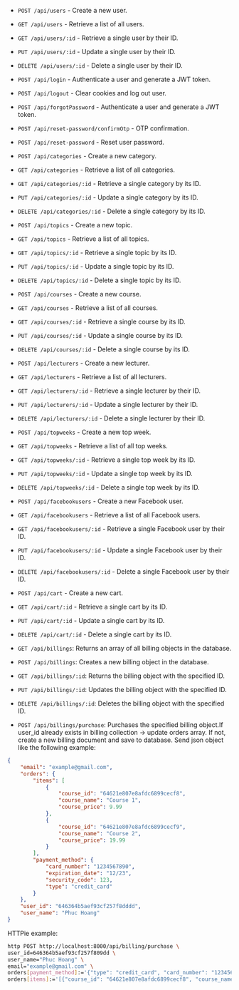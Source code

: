 - `POST /api/users` - Create a new user.

- `GET /api/users` - Retrieve a list of all users.

- `GET /api/users/:id` - Retrieve a single user by their ID.

- `PUT /api/users/:id` - Update a single user by their ID.

- `DELETE /api/users/:id` - Delete a single user by their ID.

- `POST /api/login` - Authenticate a user and generate a JWT token.

- `POST /api/logout` - Clear cookies and log out user.

- `POST /api/forgotPassword` - Authenticate a user and generate a JWT token.

- `POST /api/reset-password/confirmOtp` - OTP confirmation.

- `POST /api/reset-password` - Reset user password.

- `POST /api/categories` - Create a new category.

- `GET /api/categories` - Retrieve a list of all categories.

- `GET /api/categories/:id` - Retrieve a single category by its ID.

- `PUT /api/categories/:id` - Update a single category by its ID.

- `DELETE /api/categories/:id` - Delete a single category by its ID.

- `POST /api/topics` - Create a new topic.

- `GET /api/topics` - Retrieve a list of all topics.

- `GET /api/topics/:id` - Retrieve a single topic by its ID.

- `PUT /api/topics/:id` - Update a single topic by its ID.

- `DELETE /api/topics/:id` - Delete a single topic by its ID.

- `POST /api/courses` - Create a new course.

- `GET /api/courses` - Retrieve a list of all courses.

- `GET /api/courses/:id` - Retrieve a single course by its ID.

- `PUT /api/courses/:id` - Update a single course by its ID.

- `DELETE /api/courses/:id` - Delete a single course by its ID.

- `POST /api/lecturers` - Create a new lecturer.

- `GET /api/lecturers` - Retrieve a list of all lecturers.

- `GET /api/lecturers/:id` - Retrieve a single lecturer by their ID.

- `PUT /api/lecturers/:id` - Update a single lecturer by their ID.

- `DELETE /api/lecturers/:id` - Delete a single lecturer by their ID.

- `POST /api/topweeks` - Create a new top week.

- `GET /api/topweeks` - Retrieve a list of all top weeks.

- `GET /api/topweeks/:id` - Retrieve a single top week by its ID.

- `PUT /api/topweeks/:id` - Update a single top week by its ID.

- `DELETE /api/topweeks/:id` - Delete a single top week by its ID.

- `POST /api/facebookusers` - Create a new Facebook user.

- `GET /api/facebookusers` - Retrieve a list of all Facebook users.

- `GET /api/facebookusers/:id` - Retrieve a single Facebook user by their ID.

- `PUT /api/facebookusers/:id` - Update a single Facebook user by their ID.

- `DELETE /api/facebookusers/:id` - Delete a single Facebook user by their ID.

- `POST /api/cart` - Create a new cart.

- `GET /api/cart/:id` - Retrieve a single cart by its ID.

- `PUT /api/cart/:id` - Update a single cart by its ID.

- `DELETE /api/cart/:id` - Delete a single cart by its ID.

- `GET /api/billings`: Returns an array of all billing objects in the database.

- `POST /api/billings`: Creates a new billing object in the database.

- `GET /api/billings/:id`: Returns the billing object with the specified ID.

- `PUT /api/billings/:id`: Updates the billing object with the specified ID.

- `DELETE /api/billings/:id`: Deletes the billing object with the specified ID.

- `POST /api/billings/purchase`: Purchases the specified billing object.If user_id already exists in billing collection -> update orders array. If not, create a new billing document and save to database. Send json object like the following example:
```json
{
    "email": "example@gmail.com",
    "orders": {
        "items": [
            {
                "course_id": "64621e807e8afdc6899cecf8",
                "course_name": "Course 1",
                "course_price": 9.99
            },
            {
                "course_id": "64621e807e8afdc6899cecf9",
                "course_name": "Course 2",
                "course_price": 19.99
            }
        ],
        "payment_method": {
            "card_number": "1234567890",
            "expiration_date": "12/23",
            "security_code": 123,
            "type": "credit_card"
        }
    },
    "user_id": "646364b5aef93cf257f8dddd",
    "user_name": "Phuc Hoang"
}
```
HTTPie example:
```sh
http POST http://localhost:8000/api/billing/purchase \
user_id=646364b5aef93cf257f809dd \
user_name="Phuc Hoang" \
email="example@gmail.com" \
orders[payment_method]:='{"type": "credit_card", "card_number": "1234567890", "expiration_date": "12/23", "security_code": 123}' \
orders[items]:='[{"course_id": "64621e807e8afdc6899cecf8", "course_name": "Course 1", "course_price": 9.99}, {"course_id": "64621e807e8afdc6899cecf9", "course_name": "Course 2", "course_price": 19.99}]'
```
